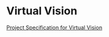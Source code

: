 # Virtual Vision

[Project Specification for Virtual Vision](Virtual%20Vision%2086b3768094a34e2ab47468254a5fb007/Project%20Specification%20for%20Virtual%20Vision%20b5679359b3804a968c8d0cc9650bb665.md)